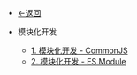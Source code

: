 - [<-返回](learningNotes/)

- 模块化开发
  - [1. 模块化开发 - CommonJS](learningNotes/feProject/module笔记/Section1)
  - [2. 模块化开发 - ES Module](learningNotes/feProject/module笔记/Section2)
